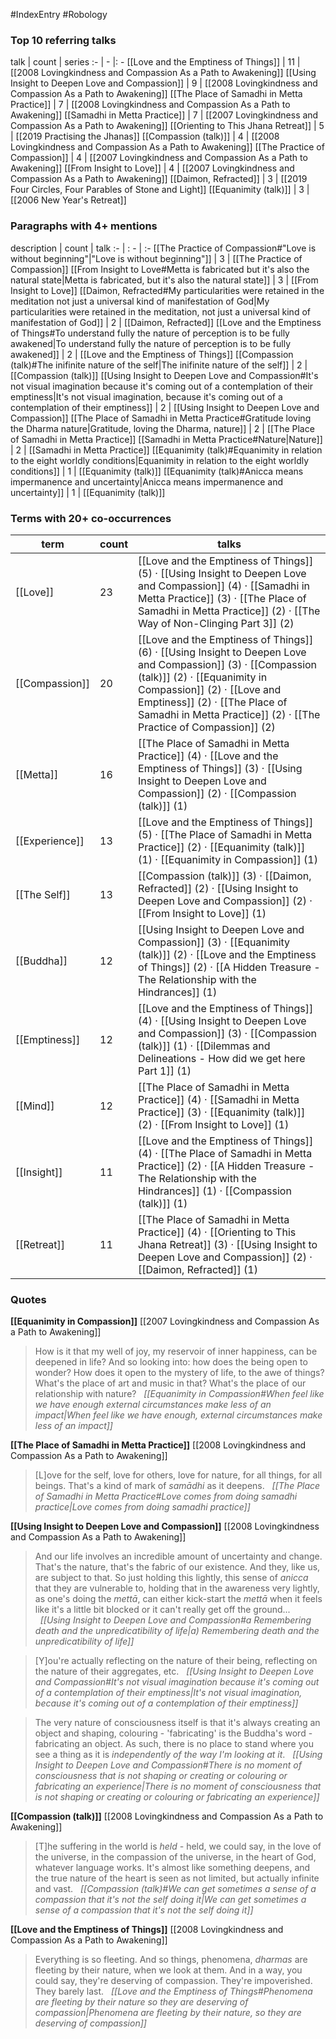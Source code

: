 #IndexEntry #Robology

### Top 10 referring talks
talk | count | series
:- | - |: -
[[Love and the Emptiness of Things]] | 11 | [[2008 Lovingkindness and Compassion As a Path to Awakening]]
[[Using Insight to Deepen Love and Compassion]] | 9 | [[2008 Lovingkindness and Compassion As a Path to Awakening]]
[[The Place of Samadhi in Metta Practice]] | 7 | [[2008 Lovingkindness and Compassion As a Path to Awakening]]
[[Samadhi in Metta Practice]] | 7 | [[2007 Lovingkindness and Compassion As a Path to Awakening]]
[[Orienting to This Jhana Retreat]] | 5 | [[2019 Practising the Jhanas]]
[[Compassion (talk)]] | 4 | [[2008 Lovingkindness and Compassion As a Path to Awakening]]
[[The Practice of Compassion]] | 4 | [[2007 Lovingkindness and Compassion As a Path to Awakening]]
[[From Insight to Love]] | 4 | [[2007 Lovingkindness and Compassion As a Path to Awakening]]
[[Daimon, Refracted]] | 3 | [[2019 Four Circles, Four Parables of Stone and Light]]
[[Equanimity (talk)]] | 3 | [[2006 New Year's Retreat]]

### Paragraphs with 4+ mentions
description | count | talk
:- | : - | :-
[[The Practice of Compassion#"Love is without beginning"\|"Love is without beginning"]] | 3 | [[The Practice of Compassion]]
[[From Insight to Love#Metta is fabricated but it's also the natural state\|Metta is fabricated, but it's also the natural state]] | 3 | [[From Insight to Love]]
[[Daimon, Refracted#My particularities were retained in the meditation not just a universal kind of manifestation of God\|My particularities were retained in the meditation, not just a universal kind of manifestation of God]] | 2 | [[Daimon, Refracted]]
[[Love and the Emptiness of Things#To understand fully the nature of perception is to be fully awakened\|To understand fully the nature of perception is to be fully awakened]] | 2 | [[Love and the Emptiness of Things]]
[[Compassion (talk)#The inifinite nature of the self\|The inifinite nature of the self]] | 2 | [[Compassion (talk)]]
[[Using Insight to Deepen Love and Compassion#It's not visual imagination because it's coming out of a contemplation of their emptiness\|It's not visual imagination, because it's coming out of a contemplation of their emptiness]] | 2 | [[Using Insight to Deepen Love and Compassion]]
[[The Place of Samadhi in Metta Practice#Gratitude loving the Dharma nature\|Gratitude, loving the Dharma, nature]] | 2 | [[The Place of Samadhi in Metta Practice]]
[[Samadhi in Metta Practice#Nature\|Nature]] | 2 | [[Samadhi in Metta Practice]]
[[Equanimity (talk)#Equanimity in relation to the eight worldly conditions\|Equanimity in relation to the eight worldly conditions]] | 1 | [[Equanimity (talk)]]
[[Equanimity (talk)#Anicca means impermanence and uncertainty\|Anicca means impermanence and uncertainty]] | 1 | [[Equanimity (talk)]]

### Terms with 20+ co-occurrences
term | count | talks
-|-|-
[[Love]] | 23 | <span class="counts">[[Love and the Emptiness of Things]] (5) · [[Using Insight to Deepen Love and Compassion]] (4) · [[Samadhi in Metta Practice]] (3) · [[The Place of Samadhi in Metta Practice]] (2) · [[The Way of Non-Clinging Part 3]] (2)</span> 
[[Compassion]] | 20 | <span class="counts">[[Love and the Emptiness of Things]] (6) · [[Using Insight to Deepen Love and Compassion]] (3) · [[Compassion (talk)]] (2) · [[Equanimity in Compassion]] (2) · [[Love and Emptiness]] (2) · [[The Place of Samadhi in Metta Practice]] (2) · [[The Practice of Compassion]] (2)</span> 
[[Metta]] | 16 | <span class="counts">[[The Place of Samadhi in Metta Practice]] (4) · [[Love and the Emptiness of Things]] (3) · [[Using Insight to Deepen Love and Compassion]] (2) · [[Compassion (talk)]] (1)</span> 
[[Experience]] | 13 | <span class="counts">[[Love and the Emptiness of Things]] (5) · [[The Place of Samadhi in Metta Practice]] (2) · [[Equanimity (talk)]] (1) · [[Equanimity in Compassion]] (1)</span> 
[[The Self]] | 13 | <span class="counts">[[Compassion (talk)]] (3) · [[Daimon, Refracted]] (2) · [[Using Insight to Deepen Love and Compassion]] (2) · [[From Insight to Love]] (1)</span> 
[[Buddha]] | 12 | <span class="counts">[[Using Insight to Deepen Love and Compassion]] (3) · [[Equanimity (talk)]] (2) · [[Love and the Emptiness of Things]] (2) · [[A Hidden Treasure - The Relationship with the Hindrances]] (1)</span> 
[[Emptiness]] | 12 | <span class="counts">[[Love and the Emptiness of Things]] (4) · [[Using Insight to Deepen Love and Compassion]] (3) · [[Compassion (talk)]] (1) · [[Dilemmas and Delineations - How did we get here Part 1]] (1)</span> 
[[Mind]] | 12 | <span class="counts">[[The Place of Samadhi in Metta Practice]] (4) · [[Samadhi in Metta Practice]] (3) · [[Equanimity (talk)]] (2) · [[From Insight to Love]] (1)</span> 
[[Insight]] | 11 | <span class="counts">[[Love and the Emptiness of Things]] (4) · [[The Place of Samadhi in Metta Practice]] (2) · [[A Hidden Treasure - The Relationship with the Hindrances]] (1) · [[Compassion (talk)]] (1)</span> 
[[Retreat]] | 11 | <span class="counts">[[The Place of Samadhi in Metta Practice]] (4) · [[Orienting to This Jhana Retreat]] (3) · [[Using Insight to Deepen Love and Compassion]] (2) · [[Daimon, Refracted]] (1)</span> 

### Quotes
**[[Equanimity in Compassion]]**
<span class="counts">[[2007 Lovingkindness and Compassion As a Path to Awakening]]</span>
> How is it that my well of joy, my reservoir of inner happiness, can be deepened in life? And so looking into: how does the being open to wonder? How does it open to the mystery of life, to the awe of things? What's the place of art and music in that? What's the place of our relationship with nature? &nbsp;&nbsp;<span class="counts">_[[Equanimity in Compassion#When feel like we have enough external circumstances make less of an impact|When feel like we have enough, external circumstances make less of an impact]]_</span>

**[[The Place of Samadhi in Metta Practice]]**
<span class="counts">[[2008 Lovingkindness and Compassion As a Path to Awakening]]</span>
> [L]ove for the self, love for others, love for nature, for all things, for all beings. That's a kind of mark of _samādhi_ as it deepens. &nbsp;&nbsp;<span class="counts">_[[The Place of Samadhi in Metta Practice#Love comes from doing samadhi practice|Love comes from doing samadhi practice]]_</span>

**[[Using Insight to Deepen Love and Compassion]]**
<span class="counts">[[2008 Lovingkindness and Compassion As a Path to Awakening]]</span>
> And our life involves an incredible amount of uncertainty and change. That's the nature, that's the fabric of our existence. And they, like us, are subject to that. So just holding this lightly, this sense of _anicca_ that they are vulnerable to, holding that in the awareness very lightly, as one's doing the _mettā_, can either kick-start the _mettā_ when it feels like it's a little bit blocked or it can't really get off the ground... &nbsp;&nbsp;<span class="counts">_[[Using Insight to Deepen Love and Compassion#a Remembering death and the unpredicatibility of life|a) Remembering death and the unpredicatibility of life]]_</span>

> [Y]ou're actually reflecting on the nature of their being, reflecting on the nature of their aggregates, etc. &nbsp;&nbsp;<span class="counts">_[[Using Insight to Deepen Love and Compassion#It's not visual imagination because it's coming out of a contemplation of their emptiness|It's not visual imagination, because it's coming out of a contemplation of their emptiness]]_</span>

> The very nature of consciousness itself is that it's always creating an object and shaping, colouring - 'fabricating' is the Buddha's word - fabricating an object. As such, there is no place to stand where you see a thing as it is _independently of the way I'm looking at it_. &nbsp;&nbsp;<span class="counts">_[[Using Insight to Deepen Love and Compassion#There is no moment of consciousness that is not shaping or creating or colouring or fabricating an experience|There is no moment of consciousness that is not shaping or creating or colouring or fabricating an experience]]_</span>

**[[Compassion (talk)]]**
<span class="counts">[[2008 Lovingkindness and Compassion As a Path to Awakening]]</span>
> [T]he suffering in the world is _held -_ held, we could say, in the love of the universe, in the compassion of the universe, in the heart of God, whatever language works. It's almost like something deepens, and the true nature of the heart is seen as not limited, but actually infinite and vast. &nbsp;&nbsp;<span class="counts">_[[Compassion (talk)#We can get sometimes a sense of a compassion that it's not the self doing it|We can get sometimes a sense of a compassion that it's not the self doing it]]_</span>

**[[Love and the Emptiness of Things]]**
<span class="counts">[[2008 Lovingkindness and Compassion As a Path to Awakening]]</span>
> Everything is so fleeting. And so things, phenomena, _dharmas_ are fleeting by their nature, when we look at them. And in a way, you could say, they're deserving of compassion. They're impoverished. They barely last. &nbsp;&nbsp;<span class="counts">_[[Love and the Emptiness of Things#Phenomena are fleeting by their nature so they are deserving of compassion|Phenomena are fleeting by their nature, so they are deserving of compassion]]_</span>


